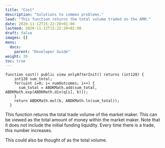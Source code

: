 ```yaml
---
title: "Cost"
description: "Solutions to common problems."
lead: "This function returns the total volume traded on the AMM."
date: 2020-11-12T15:22:20+01:00
lastmod: 2020-11-12T15:22:20+01:00
draft: false
images: []
menu:
  docs:
    parent: "Developer Guide"
weight: 39
toc: true
---
```


```
function cost() public view onlyAfterInit() returns (int128) {
    int128 sum_total;
    for(uint i=0; i< numOutcomes; i++) {
      sum_total = ABDKMath.add(sum_total, ABDKMath.exp(ABDKMath.div(q[i], b)));
    }
    return ABDKMath.mul(b, ABDKMath.ln(sum_total));
  }
```
This function returns the total trade volume of the market maker. This can be viewed as the total amount of money within the market maker. Note that it does not include the initial funding liquidity. Every time there is a trade, this number increases.

This could also be thought of as the total volume.
